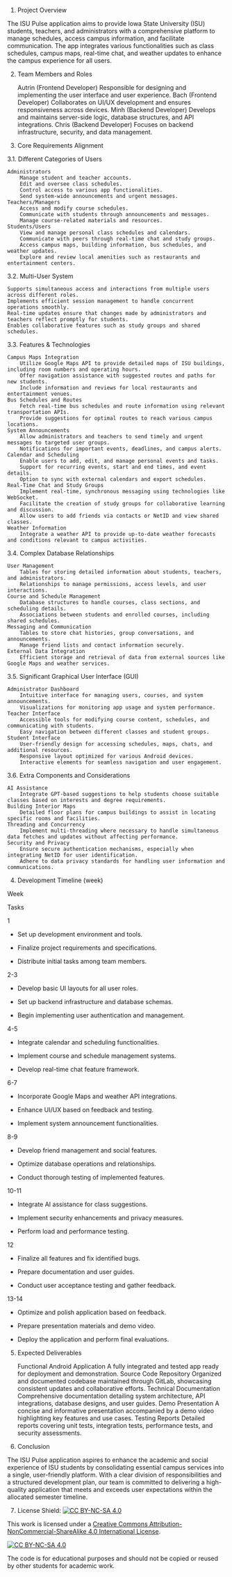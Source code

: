 1. Project Overview

The ISU Pulse application aims to provide Iowa State University (ISU) students, teachers, and administrators with a comprehensive platform to manage schedules, access campus information, and facilitate communication. The app integrates various functionalities such as class schedules, campus maps, real-time chat, and weather updates to enhance the campus experience for all users.

2. Team Members and Roles

    Autrin (Frontend Developer)
        Responsible for designing and implementing the user interface and user experience.
    Bach (Frontend Developer)
        Collaborates on UI/UX development and ensures responsiveness across devices.
    Minh (Backend Developer)
        Develops and maintains server-side logic, database structures, and API integrations.
    Chris (Backend Developer)
        Focuses on backend infrastructure, security, and data management.

3. Core Requirements Alignment
   
3.1. Different Categories of Users

    Administrators
        Manage student and teacher accounts.
        Edit and oversee class schedules.
        Control access to various app functionalities.
        Send system-wide announcements and urgent messages.
    Teachers/Managers
        Access and modify course schedules.
        Communicate with students through announcements and messages.
        Manage course-related materials and resources.
    Students/Users
        View and manage personal class schedules and calendars.
        Communicate with peers through real-time chat and study groups.
        Access campus maps, building information, bus schedules, and weather updates.
        Explore and review local amenities such as restaurants and entertainment centers.

3.2. Multi-User System

    Supports simultaneous access and interactions from multiple users across different roles.
    Implements efficient session management to handle concurrent operations smoothly.
    Real-time updates ensure that changes made by administrators and teachers reflect promptly for students.
    Enables collaborative features such as study groups and shared schedules.

3.3. Features & Technologies

    Campus Maps Integration
        Utilize Google Maps API to provide detailed maps of ISU buildings, including room numbers and operating hours.
        Offer navigation assistance with suggested routes and paths for new students.
        Include information and reviews for local restaurants and entertainment venues.
    Bus Schedules and Routes
        Fetch real-time bus schedules and route information using relevant transportation APIs.
        Provide suggestions for optimal routes to reach various campus locations.
    System Announcements
        Allow administrators and teachers to send timely and urgent messages to targeted user groups.
        Notifications for important events, deadlines, and campus alerts.
    Calendar and Scheduling
        Enable users to add, edit, and manage personal events and tasks.
        Support for recurring events, start and end times, and event details.
        Option to sync with external calendars and export schedules.
    Real-Time Chat and Study Groups
        Implement real-time, synchronous messaging using technologies like WebSocket.
        Facilitate the creation of study groups for collaborative learning and discussion.
        Allow users to add friends via contacts or NetID and view shared classes.
    Weather Information
        Integrate a weather API to provide up-to-date weather forecasts and conditions relevant to campus activities.

3.4. Complex Database Relationships

    User Management
        Tables for storing detailed information about students, teachers, and administrators.
        Relationships to manage permissions, access levels, and user interactions.
    Course and Schedule Management
        Database structures to handle courses, class sections, and scheduling details.
        Associations between students and enrolled courses, including shared schedules.
    Messaging and Communication
        Tables to store chat histories, group conversations, and announcements.
        Manage friend lists and contact information securely.
    External Data Integration
        Efficient storage and retrieval of data from external sources like Google Maps and weather services.

3.5. Significant Graphical User Interface (GUI)

    Administrator Dashboard
        Intuitive interface for managing users, courses, and system announcements.
        Visualizations for monitoring app usage and system performance.
    Teacher Interface
        Accessible tools for modifying course content, schedules, and communicating with students.
        Easy navigation between different classes and student groups.
    Student Interface
        User-friendly design for accessing schedules, maps, chats, and additional resources.
        Responsive layout optimized for various Android devices.
        Interactive elements for seamless navigation and user engagement.

3.6. Extra Components and Considerations

    AI Assistance
        Integrate GPT-based suggestions to help students choose suitable classes based on interests and degree requirements.
    Building Interior Maps
        Detailed floor plans for campus buildings to assist in locating specific rooms and facilities.
    Threading and Concurrency
        Implement multi-threading where necessary to handle simultaneous data fetches and updates without affecting performance.
    Security and Privacy
        Ensure secure authentication mechanisms, especially when integrating NetID for user identification.
        Adhere to data privacy standards for handling user information and communications.

4. Development Timeline (week)

Week
	

Tasks

1
	

- Set up development environment and tools.

- Finalize project requirements and specifications.

- Distribute initial tasks among team members.

2-3
	

- Develop basic UI layouts for all user roles.

- Set up backend infrastructure and database schemas.

- Begin implementing user authentication and management.

4-5
	

- Integrate calendar and scheduling functionalities.

- Implement course and schedule management systems.

- Develop real-time chat feature framework.

6-7
	

- Incorporate Google Maps and weather API integrations.

- Enhance UI/UX based on feedback and testing.

- Implement system announcement functionalities.

8-9
	

- Develop friend management and social features.

- Optimize database operations and relationships.

- Conduct thorough testing of implemented features.

10-11
	

- Integrate AI assistance for class suggestions.

- Implement security enhancements and privacy measures.

- Perform load and performance testing.

12
	

- Finalize all features and fix identified bugs.

- Prepare documentation and user guides.

- Conduct user acceptance testing and gather feedback.

13-14
	

- Optimize and polish application based on feedback.

- Prepare presentation materials and demo video.

- Deploy the application and perform final evaluations.
5. Expected Deliverables

    Functional Android Application
        A fully integrated and tested app ready for deployment and demonstration.
    Source Code Repository
        Organized and documented codebase maintained through GitLab, showcasing consistent updates and collaborative efforts.
    Technical Documentation
        Comprehensive documentation detailing system architecture, API integrations, database designs, and user guides.
    Demo Presentation
        A concise and informative presentation accompanied by a demo video highlighting key features and use cases.
    Testing Reports
        Detailed reports covering unit tests, integration tests, performance tests, and security assessments.

6. Conclusion

The ISU Pulse application aspires to enhance the academic and social experience of ISU students by consolidating essential campus services into a single, user-friendly platform. With a clear division of responsibilities and a structured development plan, our team is committed to delivering a high-quality application that meets and exceeds user expectations within the allocated semester timeline.

7. License
Shield: [![CC BY-NC-SA 4.0][cc-by-nc-sa-shield]][cc-by-nc-sa]

This work is licensed under a
[Creative Commons Attribution-NonCommercial-ShareAlike 4.0 International License][cc-by-nc-sa].

[![CC BY-NC-SA 4.0][cc-by-nc-sa-image]][cc-by-nc-sa]

[cc-by-nc-sa]: http://creativecommons.org/licenses/by-nc-sa/4.0/
[cc-by-nc-sa-image]: https://licensebuttons.net/l/by-nc-sa/4.0/88x31.png
[cc-by-nc-sa-shield]: https://img.shields.io/badge/License-CC%20BY--NC--SA%204.0-lightgrey.svg

The code is for educational purposes and should not be copied or reused by other students for academic work.

